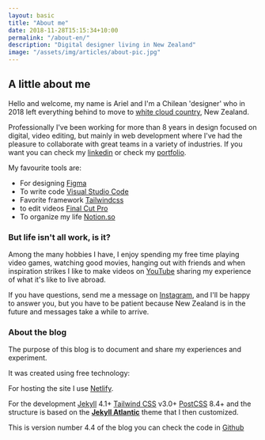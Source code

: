 ```yaml
---
layout: basic
title: "About me"
date: 2018-11-28T15:15:34+10:00
permalink: "/about-en/"
description: "Digital designer living in New Zealand"
image: "/assets/img/articles/about-pic.jpg"
---
```


## A little about me

Hello and welcome, my name is Ariel and I'm a Chilean 'designer' who in 2018 left everything behind to move to [white cloud country](https://es.wikipedia.org/wiki/Aotearoa), New Zealand.

Professionally I've been working for more than 8 years in design focused on digital, video editing, but mainly in web development where I've had the pleasure to collaborate with great teams in a variety of industries. If you want you can check my [linkedin](https://www.linkedin.com/in/arielcerdahernandez/) or check my [portfolio](https://arielcerda.com/portfolio).

My favourite tools are:

- For designing [Figma](https://www.figma.com/)
- To write code [Visual Studio Code](https://code.visualstudio.com/)
- Favorite framework [Tailwindcss](https://tailwindcss.com/)
- to edit videos [Final Cut Pro](https://www.apple.com/final-cut-pro/)
- To organize my life [Notion.so](https://www.notion.so/)

### But life isn't all work, is it?

Among the many hobbies I have, I enjoy spending my free time playing video games, watching good movies, hanging out with friends and when inspiration strikes I like to make videos on [YouTube](https://www.youtube.com/channel/UCWip2TrjNMXb0kg6LWbsNzw?sub_confirmation=1) sharing my experience of what it's like to live abroad.

If you have questions, send me a message on [Instagram](https://www.instagram.com/smilesharks/), and I'll be happy to answer you, but you have to be patient because New Zealand is in the future and messages take a while to arrive.

### About the blog

The purpose of this blog is to document and share my experiences and experiment.

It was created using free technology:

For hosting the site I use [Netlify](https://www.netlify.com/).

For the development [Jekyll](https://jekyllrb.com/) 4.1+ [Tailwind CSS](https://tailwindcss.com/docs) v3.0+ [PostCSS](https://postcss.org/) 8.4+
and the structure is based on the **[Jekyll Atlantic](https://github.com/zerostaticthemes/jekyll-atlantic-theme)** theme that I then customized.

This is version number 4.4 of the blog you can check the code in [Github](https://github.com/Smilesharks/jekyll-atlantic-theme)
